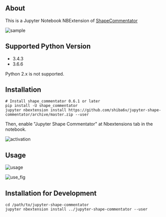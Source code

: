 ## About
This is a Jupyter Notebook NBExtension of [ShapeCommentator](https://github.com/shiba6v/shape_commentator)

![sample](https://user-images.githubusercontent.com/13820488/62421463-0cc86c80-b6dd-11e9-84bb-44749d6078f3.gif)

## Supported Python Version
- 3.4.3
- 3.6.6

Python 2.x is not supported.

## Installation
```
# Install shape_commentator 0.6.1 or later
pip install -U shape_commentator
jupyter nbextension install https://github.com/shiba6v/jupyter-shape-commentator/archive/master.zip --user
```

Then, enable "Jupyter Shape Commentator" at Nbextensions tab in the notebook.

![activation](https://user-images.githubusercontent.com/13820488/61187745-12b7c880-a6b0-11e9-8d94-564192345aca.png)

## Usage

![usage](https://user-images.githubusercontent.com/13820488/61187744-11869b80-a6b0-11e9-8fea-8e65da84f64c.png)

![use_fig](https://user-images.githubusercontent.com/13820488/61187795-fcf6d300-a6b0-11e9-97c6-4fd029244839.png)

## Installation for Development
```
cd /path/to/jupyter-shape-commentator
jupyter nbextension install ../jupyter-shape-commentator --user
```